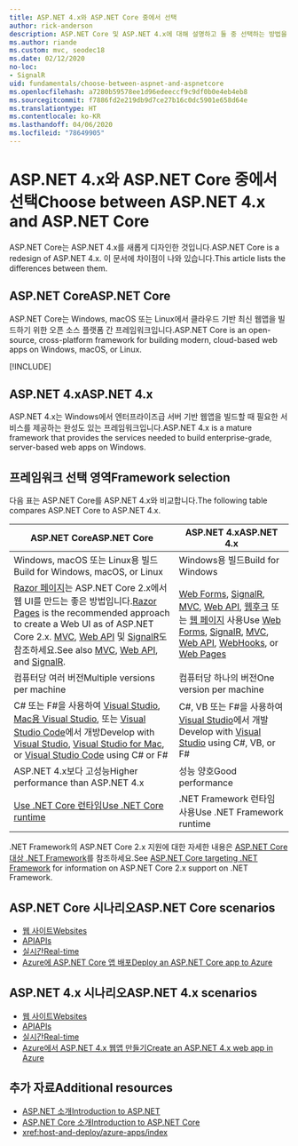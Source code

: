 ```yaml
---
title: ASP.NET 4.x와 ASP.NET Core 중에서 선택
author: rick-anderson
description: ASP.NET Core 및 ASP.NET 4.x에 대해 설명하고 둘 중 선택하는 방법을 설명합니다.
ms.author: riande
ms.custom: mvc, seodec18
ms.date: 02/12/2020
no-loc:
- SignalR
uid: fundamentals/choose-between-aspnet-and-aspnetcore
ms.openlocfilehash: a7280b59578ee1d96edeeccf9c9df0b0e4eb4eb8
ms.sourcegitcommit: f7886fd2e219db9d7ce27b16c0dc5901e658d64e
ms.translationtype: HT
ms.contentlocale: ko-KR
ms.lasthandoff: 04/06/2020
ms.locfileid: "78649905"
---
```

# <a name="choose-between-aspnet-4x-and-aspnet-core"></a><span data-ttu-id="af622-103">ASP.NET 4.x와 ASP.NET Core 중에서 선택</span><span class="sxs-lookup"><span data-stu-id="af622-103">Choose between ASP.NET 4.x and ASP.NET Core</span></span>

<span data-ttu-id="af622-104">ASP.NET Core는 ASP.NET 4.x를 새롭게 디자인한 것입니다.</span><span class="sxs-lookup"><span data-stu-id="af622-104">ASP.NET Core is a redesign of ASP.NET 4.x.</span></span> <span data-ttu-id="af622-105">이 문서에 차이점이 나와 있습니다.</span><span class="sxs-lookup"><span data-stu-id="af622-105">This article lists the differences between them.</span></span>

## <a name="aspnet-core"></a><span data-ttu-id="af622-106">ASP.NET Core</span><span class="sxs-lookup"><span data-stu-id="af622-106">ASP.NET Core</span></span>

<span data-ttu-id="af622-107">ASP.NET Core는 Windows, macOS 또는 Linux에서 클라우드 기반 최신 웹앱을 빌드하기 위한 오픈 소스 플랫폼 간 프레임워크입니다.</span><span class="sxs-lookup"><span data-stu-id="af622-107">ASP.NET Core is an open-source, cross-platform framework for building modern, cloud-based web apps on Windows, macOS, or Linux.</span></span>

[!INCLUDE[](~/includes/benefits.md)]

## <a name="aspnet-4x"></a><span data-ttu-id="af622-108">ASP.NET 4.x</span><span class="sxs-lookup"><span data-stu-id="af622-108">ASP.NET 4.x</span></span>

<span data-ttu-id="af622-109">ASP.NET 4.x는 Windows에서 엔터프라이즈급 서버 기반 웹앱을 빌드할 때 필요한 서비스를 제공하는 완성도 있는 프레임워크입니다.</span><span class="sxs-lookup"><span data-stu-id="af622-109">ASP.NET 4.x is a mature framework that provides the services needed to build enterprise-grade, server-based web apps on Windows.</span></span>

## <a name="framework-selection"></a><span data-ttu-id="af622-110">프레임워크 선택 영역</span><span class="sxs-lookup"><span data-stu-id="af622-110">Framework selection</span></span>

<span data-ttu-id="af622-111">다음 표는 ASP.NET Core를 ASP.NET 4.x와 비교합니다.</span><span class="sxs-lookup"><span data-stu-id="af622-111">The following table compares ASP.NET Core to ASP.NET 4.x.</span></span>

| <span data-ttu-id="af622-112">ASP.NET Core</span><span class="sxs-lookup"><span data-stu-id="af622-112">ASP.NET Core</span></span> | <span data-ttu-id="af622-113">ASP.NET 4.x</span><span class="sxs-lookup"><span data-stu-id="af622-113">ASP.NET 4.x</span></span> |
|---|---|
|<span data-ttu-id="af622-114">Windows, macOS 또는 Linux용 빌드</span><span class="sxs-lookup"><span data-stu-id="af622-114">Build for Windows, macOS, or Linux</span></span>|<span data-ttu-id="af622-115">Windows용 빌드</span><span class="sxs-lookup"><span data-stu-id="af622-115">Build for Windows</span></span>|
|<span data-ttu-id="af622-116">[Razor 페이지](xref:razor-pages/index)는 ASP.NET Core 2.x에서 웹 UI를 만드는 좋은 방법입니다.</span><span class="sxs-lookup"><span data-stu-id="af622-116">[Razor Pages](xref:razor-pages/index) is the recommended approach to create a Web UI as of ASP.NET Core 2.x.</span></span> <span data-ttu-id="af622-117">[MVC](xref:mvc/overview), [Web API](xref:tutorials/first-web-api) 및 [SignalR](xref:signalr/introduction)도 참조하세요.</span><span class="sxs-lookup"><span data-stu-id="af622-117">See also [MVC](xref:mvc/overview), [Web API](xref:tutorials/first-web-api), and [SignalR](xref:signalr/introduction).</span></span>|<span data-ttu-id="af622-118">[Web Forms](/aspnet/web-forms), [SignalR](/aspnet/signalr), [MVC](/aspnet/mvc), [Web API](/aspnet/web-api/), [웹후크](/aspnet/webhooks/) 또는 [웹 페이지](/aspnet/web-pages) 사용</span><span class="sxs-lookup"><span data-stu-id="af622-118">Use [Web Forms](/aspnet/web-forms), [SignalR](/aspnet/signalr), [MVC](/aspnet/mvc), [Web API](/aspnet/web-api/), [WebHooks](/aspnet/webhooks/), or [Web Pages](/aspnet/web-pages)</span></span>|
|<span data-ttu-id="af622-119">컴퓨터당 여러 버전</span><span class="sxs-lookup"><span data-stu-id="af622-119">Multiple versions per machine</span></span>|<span data-ttu-id="af622-120">컴퓨터당 하나의 버전</span><span class="sxs-lookup"><span data-stu-id="af622-120">One version per machine</span></span>|
|<span data-ttu-id="af622-121">C# 또는 F#을 사용하여 [Visual Studio](https://visualstudio.microsoft.com/vs/), [Mac용 Visual Studio](https://visualstudio.microsoft.com/vs/mac/), 또는 [Visual Studio Code](https://code.visualstudio.com/)에서 개방</span><span class="sxs-lookup"><span data-stu-id="af622-121">Develop with [Visual Studio](https://visualstudio.microsoft.com/vs/), [Visual Studio for Mac](https://visualstudio.microsoft.com/vs/mac/), or [Visual Studio Code](https://code.visualstudio.com/) using C# or F#</span></span>|<span data-ttu-id="af622-122">C#, VB 또는 F#을 사용하여 [Visual Studio](https://visualstudio.microsoft.com/vs/)에서 개발</span><span class="sxs-lookup"><span data-stu-id="af622-122">Develop with [Visual Studio](https://visualstudio.microsoft.com/vs/) using C#, VB, or F#</span></span>|
|<span data-ttu-id="af622-123">ASP.NET 4.x보다 고성능</span><span class="sxs-lookup"><span data-stu-id="af622-123">Higher performance than ASP.NET 4.x</span></span>|<span data-ttu-id="af622-124">성능 양호</span><span class="sxs-lookup"><span data-stu-id="af622-124">Good performance</span></span>|
|[<span data-ttu-id="af622-125">Use .NET Core 런타임</span><span class="sxs-lookup"><span data-stu-id="af622-125">Use .NET Core runtime</span></span>](/dotnet/standard/choosing-core-framework-server)|<span data-ttu-id="af622-126">.NET Framework 런타임 사용</span><span class="sxs-lookup"><span data-stu-id="af622-126">Use .NET Framework runtime</span></span>|

<span data-ttu-id="af622-127">.NET Framework의 ASP.NET Core 2.x 지원에 대한 자세한 내용은 [ASP.NET Core 대상 .NET Framework](xref:index#target-framework)를 참조하세요.</span><span class="sxs-lookup"><span data-stu-id="af622-127">See [ASP.NET Core targeting .NET Framework](xref:index#target-framework) for information on ASP.NET Core 2.x support on .NET Framework.</span></span>

## <a name="aspnet-core-scenarios"></a><span data-ttu-id="af622-128">ASP.NET Core 시나리오</span><span class="sxs-lookup"><span data-stu-id="af622-128">ASP.NET Core scenarios</span></span>

* [<span data-ttu-id="af622-129">웹 사이트</span><span class="sxs-lookup"><span data-stu-id="af622-129">Websites</span></span>](xref:tutorials/first-mvc-app/index)
* [<span data-ttu-id="af622-130">API</span><span class="sxs-lookup"><span data-stu-id="af622-130">APIs</span></span>](xref:tutorials/first-web-api)
* [<span data-ttu-id="af622-131">실시간</span><span class="sxs-lookup"><span data-stu-id="af622-131">Real-time</span></span>](xref:signalr/introduction)
* [<span data-ttu-id="af622-132">Azure에 ASP.NET Core 앱 배포</span><span class="sxs-lookup"><span data-stu-id="af622-132">Deploy an ASP.NET Core app to Azure</span></span>](/azure/app-service/app-service-web-get-started-dotnet)

## <a name="aspnet-4x-scenarios"></a><span data-ttu-id="af622-133">ASP.NET 4.x 시나리오</span><span class="sxs-lookup"><span data-stu-id="af622-133">ASP.NET 4.x scenarios</span></span>

* [<span data-ttu-id="af622-134">웹 사이트</span><span class="sxs-lookup"><span data-stu-id="af622-134">Websites</span></span>](/aspnet/mvc)
* [<span data-ttu-id="af622-135">API</span><span class="sxs-lookup"><span data-stu-id="af622-135">APIs</span></span>](/aspnet/web-api)
* [<span data-ttu-id="af622-136">실시간</span><span class="sxs-lookup"><span data-stu-id="af622-136">Real-time</span></span>](/aspnet/signalr)
* [<span data-ttu-id="af622-137">Azure에서 ASP.NET 4.x 웹앱 만들기</span><span class="sxs-lookup"><span data-stu-id="af622-137">Create an ASP.NET 4.x web app in Azure</span></span>](/azure/app-service/app-service-web-get-started-dotnet-framework)

## <a name="additional-resources"></a><span data-ttu-id="af622-138">추가 자료</span><span class="sxs-lookup"><span data-stu-id="af622-138">Additional resources</span></span>

* [<span data-ttu-id="af622-139">ASP.NET 소개</span><span class="sxs-lookup"><span data-stu-id="af622-139">Introduction to ASP.NET</span></span>](/aspnet/overview)
* [<span data-ttu-id="af622-140">ASP.NET Core 소개</span><span class="sxs-lookup"><span data-stu-id="af622-140">Introduction to ASP.NET Core</span></span>](xref:index)
* <xref:host-and-deploy/azure-apps/index>
